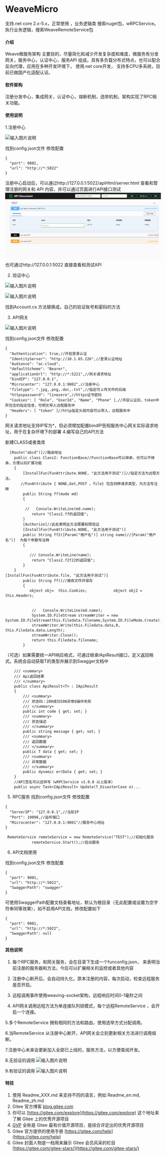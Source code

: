 # WeaveMicro
支持.net core 2.x-5.x，正常使用 ，业务逻辑类 搜索nuget包，wRPCService。执行业务逻辑，搜索WeaveRemoteService包
#### 介绍
Weave微服务架构
主要目的，尽量简化和减少开发复杂度和难度，微服务有分发网关，服务中心，认证中心，服务API 组成，具有多负载分布式特点，也可以配合反向代理，应用在多种开发环境下，
使用.net core开发， 支持多CPU多系统，目前已做国产化适配认证。
#### 软件架构
注册分发中心，集成网关，认证中心，熔断机制，选举机制，架构实现了RPC相关功能。


#### 使用说明
1.注册中心

![输入图片说明](https://images.gitee.com/uploads/images/2021/0115/184458_a18d83c0_598831.png "微信图片_20210115184007.png")

找到config.json文件 修改配置

```
{
  "port": 9001,
  "url": "http://*:5022"
}
```
注册中心启动后，可以通过http://127.0.0.1:5022/apiHtml/server.html  查看和管理注册的网关和 API 内容，并可以通过页面进行API接口测试
![输入图片说明](%E5%BE%AE%E4%BF%A1%E5%9B%BE%E7%89%87_20220823145117.png)
也可通过http://127.0.0.1:5022 直接查看和测试API

2.  验证中心

![输入图片说明](https://images.gitee.com/uploads/images/2021/0115/184038_7eeb9ba6_598831.png "微信图片_20210115184007.png")


![输入图片说明](https://images.gitee.com/uploads/images/2021/0115/184204_75b9d3ca_598831.png "微信图片_20210115184007.png")

找到Account.cs 方法替换成，自己的验证账号和密码的方法


3.  API网关

![输入图片说明](https://images.gitee.com/uploads/images/2021/0115/192918_a576c018_598831.png "微信图片_20210115192900.png")

找到config.json文件 修改配置
```
{
  "Authentication": true,//开启登录认证
  "IdentityServer": "http://10.1.65.226",//登录认证地址
  "Audience": "ac-cloud",
  "defaultScheme": "Bearer",
  "applicationUrl": "http://*:5221",//网关请求地址
  "bindIP": "127.0.0.1",
  "Microcenter": "127.0.0.1:9002",//注册中心
  "filetype": ".jpg,.png,.doc,.txt",//指定可上传文件的后缀
  "httpspassword": "linezero",//https证书密码
  "Cookies": [ "Role", "UserId", "Name", "Phone" ],//开启认证后，token中所包含的指定信息，可明文带入远程服务中
  "Headers": [ "token" ]//http指定头部内容可以带入，远程服务中
}
```
网关请求地址支持IP写为*，但必须增加配置bindIP告知服务中心网关实际请求地址，用于在复杂环境下的部署
4.编写自己的API方法

新建CLASS或者类库

```
  [Route("abcd")]//路由地址
    public class Class2: FunctionBase//FunctionBase可以继承，也可以不继承，方便以后扩展功能
    {
        [InstallFun(FunAttribute.NONE, "此方法用于测试")]//指定方法为远程方法， 
       //FunAttribute { NONE,Get,POST ，file} 包含四种请求类型，为方法写注释
        public String ff(mode md)
        {
          
         //   Console.WriteLine(md.name);
            return "Class2.ff的返回值";
        }
        [Authorize]//此处表明此方法需要权限验证
        [InstallFun(FunAttribute.NONE, "此方法用于测试")]
        public String ff2([Param("用户名")] string name)//[Param("用户名")]  为每个参数写注释
        {

           /// Console.WriteLine(name);
            return "Class2.f2f22的返回值";
        }
    }
[InstallFun(FunAttribute.file, "此方法用于测试")]
        public String ff()//接收文件并保存
        {
           object obj=  this.Cookies;            object obj2 = this.Headers;


            //   Console.WriteLine(md.name);
            System.IO.FileStream streamWriter = new System.IO.FileStream(this.Filedata.filename,System.IO.FileMode.Create);
            streamWriter.Write(this.Filedata.data,0, this.Filedata.data.Length);
            streamWriter.Close();
            return this.Filedata.filename;
        }
```
（可选）如果需要统一API响应格式，可通过继承IApiResult接口，定义返回格式。系统会自动获取T的类型并展示到Swagger文档中
```
    /// <summary>
    /// Api返回结果
    /// </summary>
    public class ApiResult<T> : IApiResult
    {
        /// <summary>
        /// 状态码：200成功500异常0操作失败
        /// </summary>
        public int code { get; set; }
        /// <summary>
        /// 状态描述
        /// </summary>
        public string message { get; set; }
        /// <summary>
        /// 返回数据
        /// </summary>
        public T data { get; set; }
        /// <summary>
        /// 异常数据
        /// </summary>
        public dynamic errData { get; set; }
    }
    //API签名可以这样写（wRPCService v1.0.8 以上版本）
    public async Task<IApiResult> Update(T_DisasterCase o)...
```

5.  RPC服务
找到config.json文件 修改配置


```
{
  "ServerIP": "127.0.0.1",//当前IP
  "Port": 10098,//监听端口
  "Microcenter": "127.0.0.1:9001"//服务中心地址
}
```


```
 RemoteService remoteService = new RemoteService("TEST");//初始化服务
            remoteService.Start();//启动服务
```

6. API文档使用

找到config.json文件 修改配置
```
{
  "port": 9001,
  "url": "http://*:5022",
  "SwaggerPath": "swagger"
}
```
可使用SwaggerPath配置文档查看地址，默认为根目录（无此配置或设置为空字符串同等效果），如不启用API文档，修改配置如下
```
{
  "port": 9001,
  "url": "http://*:5022",
  "SwaggerPath": null
}
```


#### 其他说明

1.  每个RPC服务，和网关服务，会在目录下生成一个funconfig.json，
来表明当前注册的服务器和方法，今后可以扩展相关的监控或者其他内容

2.  注册中心断开后，会自动持久化，原本注册的内容，每次启动，检查远程服务是否开启。

3.  远程调用事件使用weaving-socket架构，远程响应时间0-1毫秒之间
4. API网关调用远程方法为单连接队列锁模式，每个远程RemoteService ，会开启一个连接。

5.多个RemoteService 拥有相同的方法和路由，使用选举方式分配调用。

6.当RemoteService 从注册中心断开，API网关会立刻更新相关方法进行调用熔断。

7.注册中心未来会更新加入全部已上线的，服务方法，以方便查阅开发。

8.无验证的调用
![输入图片说明](https://images.gitee.com/uploads/images/2021/0115/190658_08b771ed_598831.png "微信图片_20210115184007.png")

9.有验证的调用
![输入图片说明](https://images.gitee.com/uploads/images/2021/0115/190741_857a47d3_598831.png "微信图片_20210115190730.png")

#### 特技

1.  使用 Readme\_XXX.md 来支持不同的语言，例如 Readme\_en.md, Readme\_zh.md
2.  Gitee 官方博客 [blog.gitee.com](https://blog.gitee.com)
3.  你可以 [https://gitee.com/explore](https://gitee.com/explore) 这个地址来了解 Gitee 上的优秀开源项目
4.  [GVP](https://gitee.com/gvp) 全称是 Gitee 最有价值开源项目，是综合评定出的优秀开源项目
5.  Gitee 官方提供的使用手册 [https://gitee.com/help](https://gitee.com/help)
6.  Gitee 封面人物是一档用来展示 Gitee 会员风采的栏目 [https://gitee.com/gitee-stars/](https://gitee.com/gitee-stars/)
